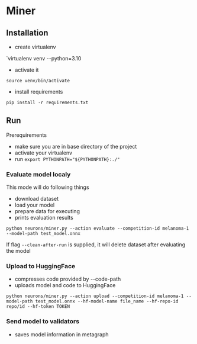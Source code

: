 # Miner 

## Installation 

- create virtualenv

`virtualenv venv --python=3.10

- activate it 

`source venv/bin/activate`

- install requirements

`pip install -r requirements.txt`

## Run

Prerequirements 

- make sure you are in base directory of the project
- activate your virtualenv 
- run `export PYTHONPATH="${PYTHONPATH}:./"`


### Evaluate model localy

This mode will do following things
- download dataset 
- load your model
- prepare data for executing
- prints evaluation results 



`python neurons/miner.py --action evaluate --competition-id melanoma-1 --model-path test_model.onnx `

If flag `--clean-after-run` is supplied, it will delete dataset after evaluating the model

### Upload to HuggingFace

- compresses code provided by --code-path
- uploads model and code to HuggingFace

`python neurons/miner.py --action upload --competition-id melanoma-1 --model-path test_model.onnx --hf-model-name file_name --hf-repo-id repo/id --hf-token TOKEN`



### Send model to validators 

- saves model information in metagraph